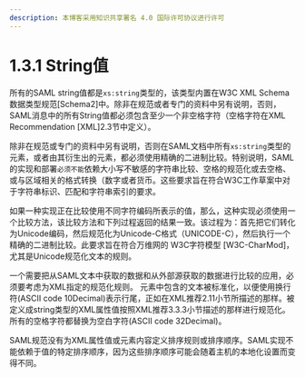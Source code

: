 ```yaml
---
description: 本博客采用知识共享署名 4.0 国际许可协议进行许可
---
```


# 1.3.1 String值

所有的SAML string值都是`xs:string`类型的，该类型内置在W3C XML Schema数据类型规范\[Schema2]中。除非在规范或者专门的资料中另有说明，否则，SAML消息中的所有String值都必须包含至少一个非空格字符（空格字符在XML Recommendation \[XML]2.3节中定义）。

除非在规范或专门的资料中另有说明，否则在SAML文档中所有`xs:string`类型的元素，或者由其衍生出的元素，都必须使用精确的二进制比较。特别说明，SAML的实现和部署`必须不能`依赖大小写不敏感的字符串比较、空格的规范化或去空格、或与区域相关的格式转换（数字或者货币。这些要求旨在符合W3C工作草案中对于字符串标识、匹配和字符串索引的要求。

如果一种实现正在比较使用不同字符编码所表示的值，那么，这种实现必须使用一个比较方法，该比较方法和下列过程返回的结果一致。该过程为：首先把它们转化为Unicode编码，然后规范化为Unicode-C格式（UNICODE-C），然后执行一个精确的二进制比较。此要求旨在符合万维网的 W3C字符模型 \[W3C-CharMod]，尤其是Unicode规范化文本的规则。

一个需要把从SAML文本中获取的数据和从外部源获取的数据进行比较的应用，必须要考虑为XML指定的规范化规则。 元素中包含的文本被标准化，以便使用换行符(ASCII code 10Decimal)表示行尾，正如在XML推荐2.11小节所描述的那样。被定义成string类型的XML属性值按照XML推荐3.3.3小节描述的那样进行规范化。所有的空格字符都替换为空白字符(ASCII code 32Decimal)。

SAML规范没有为XML属性值或元素内容定义排序规则或排序顺序。SAML实现不能依赖于值的特定排序顺序，因为这些排序顺序可能会随着主机的本地化设置而变得不同。
